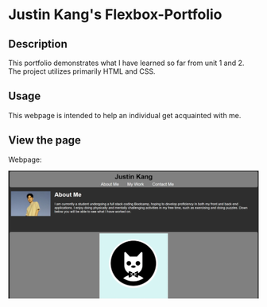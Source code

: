 # Justin Kang's Flexbox-Portfolio

## Description

This portfolio demonstrates what I have learned so far from unit 1 and 2. The project utilizes primarily HTML and CSS.

## Usage 

This webpage is intended to help an individual get acquainted with me. 

## View the page 
Webpage: 

![](assets/images/flexbox-portfolio.PNG)






